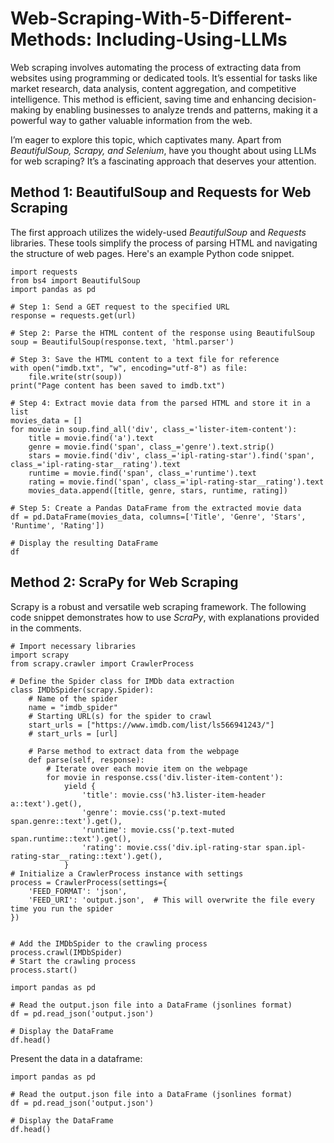 # Web-Scraping-With-5-Different-Methods: Including-Using-LLMs
Web scraping involves automating the process of extracting data from websites using programming or dedicated tools. It’s essential for tasks like market research, data analysis, content aggregation, and competitive intelligence. This method is efficient, saving time and enhancing decision-making by enabling businesses to analyze trends and patterns, making it a powerful way to gather valuable information from the web.

I’m eager to explore this topic, which captivates many. Apart from *BeautifulSoup, Scrapy, and Selenium*, have you thought about using LLMs for web scraping? It’s a fascinating approach that deserves your attention.

## Method 1: BeautifulSoup and Requests for Web Scraping
The first approach utilizes the widely-used *BeautifulSoup* and *Requests* libraries. These tools simplify the process of parsing HTML and navigating the structure of web pages. Here's an example Python code snippet.

```
import requests
from bs4 import BeautifulSoup
import pandas as pd

# Step 1: Send a GET request to the specified URL
response = requests.get(url)

# Step 2: Parse the HTML content of the response using BeautifulSoup
soup = BeautifulSoup(response.text, 'html.parser')

# Step 3: Save the HTML content to a text file for reference
with open("imdb.txt", "w", encoding="utf-8") as file:
    file.write(str(soup))
print("Page content has been saved to imdb.txt")

# Step 4: Extract movie data from the parsed HTML and store it in a list
movies_data = []
for movie in soup.find_all('div', class_='lister-item-content'):
    title = movie.find('a').text
    genre = movie.find('span', class_='genre').text.strip()
    stars = movie.find('div', class_='ipl-rating-star').find('span', class_='ipl-rating-star__rating').text
    runtime = movie.find('span', class_='runtime').text
    rating = movie.find('span', class_='ipl-rating-star__rating').text
    movies_data.append([title, genre, stars, runtime, rating])

# Step 5: Create a Pandas DataFrame from the extracted movie data
df = pd.DataFrame(movies_data, columns=['Title', 'Genre', 'Stars', 'Runtime', 'Rating'])

# Display the resulting DataFrame
df
```

## Method 2: ScraPy for Web Scraping
Scrapy is a robust and versatile web scraping framework. The following code snippet demonstrates how to use *ScraPy*, with explanations provided in the comments.

```
# Import necessary libraries
import scrapy
from scrapy.crawler import CrawlerProcess

# Define the Spider class for IMDb data extraction
class IMDbSpider(scrapy.Spider):
    # Name of the spider
    name = "imdb_spider"
    # Starting URL(s) for the spider to crawl
    start_urls = ["https://www.imdb.com/list/ls566941243/"]
    # start_urls = [url]

    # Parse method to extract data from the webpage
    def parse(self, response):
        # Iterate over each movie item on the webpage
        for movie in response.css('div.lister-item-content'):
            yield {
                'title': movie.css('h3.lister-item-header a::text').get(),
                'genre': movie.css('p.text-muted span.genre::text').get(),
                'runtime': movie.css('p.text-muted span.runtime::text').get(),
                'rating': movie.css('div.ipl-rating-star span.ipl-rating-star__rating::text').get(),
            }
# Initialize a CrawlerProcess instance with settings
process = CrawlerProcess(settings={
    'FEED_FORMAT': 'json',
    'FEED_URI': 'output.json',  # This will overwrite the file every time you run the spider
})


# Add the IMDbSpider to the crawling process
process.crawl(IMDbSpider)
# Start the crawling process
process.start()
```
```
import pandas as pd

# Read the output.json file into a DataFrame (jsonlines format)
df = pd.read_json('output.json')

# Display the DataFrame
df.head()
```
Present the data in a dataframe:
```
import pandas as pd

# Read the output.json file into a DataFrame (jsonlines format)
df = pd.read_json('output.json')

# Display the DataFrame
df.head()
```

